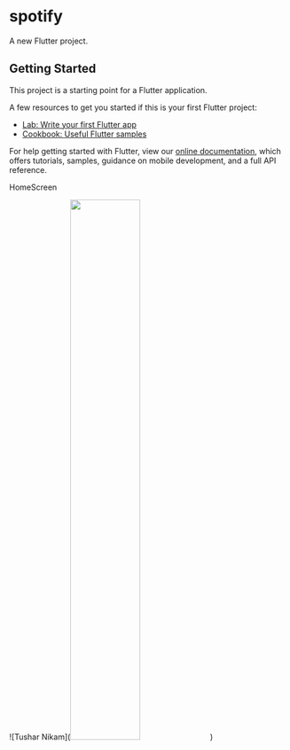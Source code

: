 # spotify

A new Flutter project.

## Getting Started

This project is a starting point for a Flutter application.

A few resources to get you started if this is your first Flutter project:

- [Lab: Write your first Flutter app](https://flutter.dev/docs/get-started/codelab)
- [Cookbook: Useful Flutter samples](https://flutter.dev/docs/cookbook)

For help getting started with Flutter, view our
[online documentation](https://flutter.dev/docs), which offers tutorials,
samples, guidance on mobile development, and a full API reference.

HomeScreen

![Tushar Nikam]([<img src="https://img.youtube.com/vi/<VIDEO ID>/maxresdefault.jpg" width="50%">](https://thumbs.gfycat.com/AbandonedCheerfulBluewhale-mobile.mp4))
